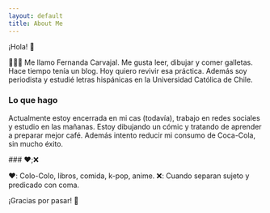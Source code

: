 ```yaml
---
layout: default
title: About Me
---
```


¡Hola! 🦝

👩🏻‍💻 Me llamo Fernanda Carvajal. Me gusta leer, dibujar y comer galletas. Hace tiempo tenía un blog. Hoy quiero revivir esa práctica. Además soy periodista y estudié letras hispánicas en la Universidad Católica de Chile.

### Lo que hago 

Actualmente estoy encerrada en mi cas (todavía), trabajo en redes sociales y estudio en las mañanas. Estoy dibujando un cómic y tratando de aprender a preparar mejor café. Además intento reducir mi consumo de Coca-Cola, sin mucho éxito. 
 
### ❤️;❌  
 

❤️: Colo-Colo, libros, comida, k-pop, anime. 
❌: Cuando separan sujeto y predicado con coma.  


¡Gracias por pasar! 🦝
